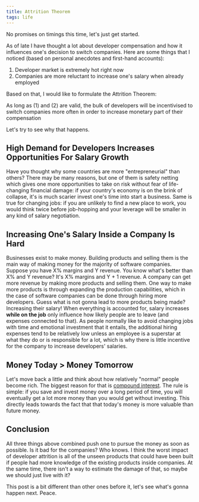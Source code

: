 ```yaml
---
title: Attrition Theorem
tags: life
---
```


No promises on timings this time, let's just get started.


As of late I have thought a lot about developer compensation and how it influences one's decision to switch companies.
Here are some things that I noticed (based on personal anecdotes and first-hand accounts):

1. Developer market is extremely hot right now
2. Companies are more reluctant to increase one's salary when already employed

Based on that, I would like to formulate the Attrition Theorem:

As long as (1) and (2) are valid, the bulk of developers will be incentivised to switch companies more often in order to increase monetary part of their compensation

Let's try to see why that happens.

High Demand for Developers Increases Opportunities For Salary Growth
--------------------------------------------------------------------
Have you thought why some countries are more "entrepreneurial" than others? There may be many reasons, but one of them is safety netting which gives one more opportunities to take on risk without fear of life-changing financial damage: if your country's economy is on the brink of collapse, it's is much scarier invest one's time into start a business.
Same is true for changing jobs: if you are unlikely to find a new place to work, you would think twice before job-hopping and your leverage will be smaller in any kind of salary negotiation.

Increasing One's Salary Inside a Company Is Hard 
------------------------------------------------
Businesses exist to make money.
Building products and selling them is the main way of making money for the majority of software companies.
Suppose you have X% margins and Y revenue. You know what's better than X% and Y revenue? It's X% margins and Y + 1 revenue.
A company can get more revenue by making more products and selling them. One way to make more products is through expanding the production capabilities, which in the case of software companies can be done through hiring more developers.
Guess what is not gonna lead to more products being made?
Increasing their salary!
When everything is accounted for, salary increases **while on the job** only influence how likely people are to leave (and expenses connected to that).
As people normally like to avoid changing jobs with time and emotional investment that it entails, the additional hiring expenses tend to be relatively low unless an employee is a superstar at what they do or is responsible for a lot, which is why there is little incentive for the company to increase developers' salaries.

Money Today > Money Tomorrow
----------------------------
Let's move back a little and think about how relatively "normal" people become rich. The biggest reason for that is
[compound interest](https://www.investopedia.com/terms/c/compoundinterest.asp). The rule is simple: 
if you save and invest money over a long period of time, you will eventually get a lot more money than you would get without investing.
This directly leads towards the fact that that today's money is more valuable than future money.

Conclusion
----------
All three things above combined push one to pursue the money as soon as possible.
Is it bad for the companies?
Who knows.
I think the worst impact of developer attrition is all of the unseen products that could have been built if people had more knowledge of the existing products inside companies.
At the same time, there isn't a way to estimate the damage of that, so maybe we should just live with it?


This post is a bit different than other ones before it, let's see what's gonna happen next. Peace.